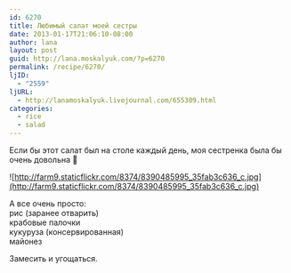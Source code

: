 ```yaml
---
id: 6270
title: Любимый салат моей сестры
date: 2013-01-17T21:06:10-08:00
author: lana
layout: post
guid: http://lana.moskalyuk.com/?p=6270
permalink: /recipe/6270/
ljID:
  - "2559"
ljURL:
  - http://lanamoskalyuk.livejournal.com/655309.html
categories:
  - rice
  - salad
---
```

Если бы этот салат был на столе каждый день, моя сестренка была бы очень довольна 🙂

![http://farm9.staticflickr.com/8374/8390485995_35fab3c636_c.jpg](http://farm9.staticflickr.com/8374/8390485995_35fab3c636_c.jpg) 

А все очень просто:  
рис (заранее отварить)  
крабовые палочки  
кукуруза (консервированная)  
майонез

Замесить и угощаться.